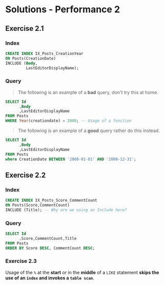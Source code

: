 # Solutions - Performance 2
## Exercise 2.1
### Index
```sql
CREATE INDEX IX_Posts_CreationYear 
ON Posts(CreationDate) 
INCLUDE (Body,
         LastEditorDisplayName); 
```
### Query
> The following is an example of a **bad** query, don't try this at home.
```sql
SELECT Id
      ,Body
      ,LastEditorDisplayName
FROM Posts 
WHERE Year(creationdate) = 2008; -- Usage of a function
```
> The following is an example of a **good** query rather do this instead.
```sql
SELECT Id
      ,Body
      ,LastEditorDisplayName
FROM Posts 
where CreationDate BETWEEN '2008-01-01' AND '2008-12-31';
```
## Exercise 2.2
### Index
```sql
CREATE INDEX IX_Posts_Score_CommentCount 
ON Posts(Score,CommentCount) 
INCLUDE (Title); -- Why are we using an Include here?
```
### Query
```sql
SELECT Id
      ,Score,CommentCount,Title 
FROM Posts 
ORDER BY Score DESC, CommentCount DESC; 
```
### Exercise 2.3
Usage of the `%` at the **start** or in the **middle** of a `LIKE` statement **skips the use of an `index` and invokes a `table scan`**.
